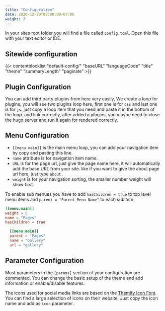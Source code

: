 ```yaml
---
title: "Configuration"
date: 2020-12-30T08:00:00+07:00
weight: 2
---
```


In your sites root folder you will find a file called `config.toml`. Open this file with your text editor or IDE.

## Sitewide configuration

{{< contentblocklist "default-config/" "baseURL" "languageCode" "title" "theme" "summaryLength" "paginate" >}}


## Plugin Configuration

You can add third party plugins from here very easily, We create a loop for plugins, you will see two plugins loop here, first one is for `css` and last one is for `js`. just copy a loop item that you need and paste it in the bottom of the loop. and link correctly, after added a plugins, you maybe need to close the hugo server and run it again for rendered correctly.

## Menu Configuration

* `[[menu.main]]` is the main menu loop, you can add your navigation item by copy and pasting this line.
* `name` attribute is for navigation item name.
* `URL` is for the page url, just give the page name here, it will automatically add the base URL from your site. like if you want to give the about page url here, just type `about` .
* `weight` is for your navigation sorting, the smaller number weight will show first.

To enable sub menues you have to add `hasChildren = true` to top level menu items and `parent = "Parent Menu Name"` to each subitem.

```toml
[[menu.main]]
weight = 5
name = "Pages"
hasChildren = true

  [[menu.main]]
  parent = "Pages"
  name = "Gallery"
  url = "gallery"
```

## Parameter Configuration

Most parameters in the `[params]` section of your configuration are commented. You can change the basic setup of the theme and add information or enable/disable features.

The icons used for social media links are based on the [Themify Icon Font](https://themify.me/themify-icons). You can find a large selection of icons on their website. Just copy the icon name and add as `icon` parameter.
